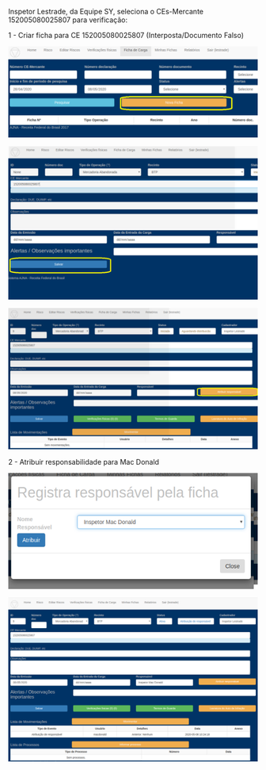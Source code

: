 Inspetor Lestrade, da Equipe SY, seleciona o CEs-Mercante 152005080025807 para verificação:

1 - Criar ficha para CE 152005080025807 (Interposta/Documento Falso)

![Equipe SY](../images/Ya1.png)

![Equipe SY](../images/Ya2.png)

![Equipe SY](../images/Ya3.png)

2 - Atribuir responsabilidade para Mac Donald

![Equipe SY](../images/Ya4.png)

![Equipe SY](../images/Ya5.png)


